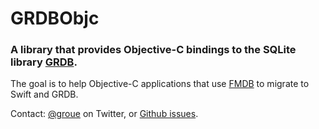 GRDBObjc
========

### A library that provides Objective-C bindings to the SQLite library [GRDB](http://github.com/groue/GRDB.swift).

The goal is to help Objective-C applications that use [FMDB](http://github.com/ccgus/fmdb) to migrate to Swift and GRDB.

Contact: [@groue](http://twitter.com/groue) on Twitter, or [Github issues](http://github.com/groue/GRDBObjc/issues).
